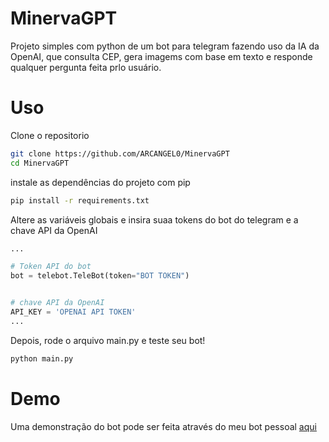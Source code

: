 # MinervaGPT
Projeto simples com python de um bot para telegram fazendo uso da IA da OpenAI, que consulta CEP, gera imagems com base em texto e responde qualquer pergunta feita prlo usuário.

# Uso 
Clone o repositorio 
```bash
git clone https://github.com/ARCANGEL0/MinervaGPT
cd MinervaGPT
```
instale as dependências do projeto com pip
```bash
pip install -r requirements.txt
```
Altere as variáveis globais e insira suaa tokens do bot do telegram e a chave API da OpenAI
```python
...

# Token API do bot
bot = telebot.TeleBot(token="BOT TOKEN")


# chave API da OpenAI
API_KEY = 'OPENAI API TOKEN'
...
```
Depois, rode o arquivo main.py e teste seu bot!
```bash
python main.py
```

# Demo
Uma demonstração do bot pode ser feita através do meu bot pessoal [aqui](https://t.me/MinervaGPTBOT)
